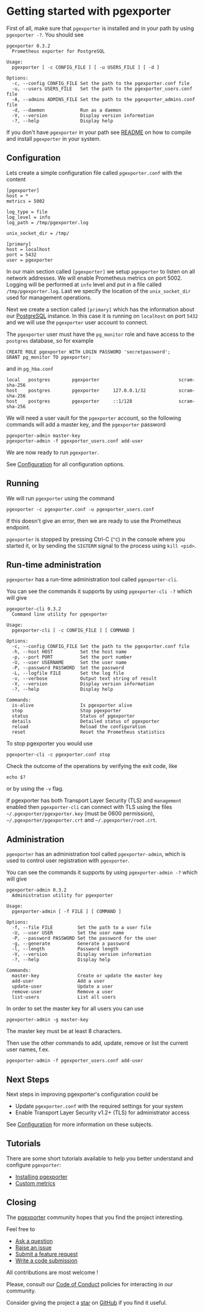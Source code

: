 # Getting started with pgexporter

First of all, make sure that `pgexporter` is installed and in your path by
using `pgexporter -?`. You should see

```
pgexporter 0.3.2
  Prometheus exporter for PostgreSQL

Usage:
  pgexporter [ -c CONFIG_FILE ] [ -u USERS_FILE ] [ -d ]

Options:
  -c, --config CONFIG_FILE Set the path to the pgexporter.conf file
  -u, --users USERS_FILE   Set the path to the pgexporter_users.conf file
  -A, --admins ADMINS_FILE Set the path to the pgexporter_admins.conf file
  -d, --daemon             Run as a daemon
  -V, --version            Display version information
  -?, --help               Display help
```

If you don't have `pgexporter` in your path see [README](../README.md) on how to
compile and install `pgexporter` in your system.

## Configuration

Lets create a simple configuration file called `pgexporter.conf` with the content

```
[pgexporter]
host = *
metrics = 5002

log_type = file
log_level = info
log_path = /tmp/pgexporter.log

unix_socket_dir = /tmp/

[primary]
host = localhost
port = 5432
user = pgexporter
```

In our main section called `[pgexporter]` we setup `pgexporter` to listen on all
network addresses. We will enable Prometheus metrics on port 5002.
Logging will be performed at `info` level and put in a file called `/tmp/pgexporter.log`.
Last we specify the location of the `unix_socket_dir` used for management operations.

Next we create a section called `[primary]` which has the information about our
[PostgreSQL](https://www.postgresql.org) instance. In this case it is running
on `localhost` on port `5432` and we will use the `pgexporter` user account to connect.

The `pgexporter` user must have the `pg_monitor` role and have access to the `postgres` database,
so for example

```
CREATE ROLE pgexporter WITH LOGIN PASSWORD 'secretpassword';
GRANT pg_monitor TO pgexporter;
```

and in `pg_hba.conf`

```
local   postgres        pgexporter                             scram-sha-256
host    postgres        pgexporter     127.0.0.1/32            scram-sha-256
host    postgres        pgexporter     ::1/128                 scram-sha-256
```

We will need a user vault for the `pgexporter` account, so the following commands will add
a master key, and the `pgexporter` password

```
pgexporter-admin master-key
pgexporter-admin -f pgexporter_users.conf add-user
```

We are now ready to run `pgexporter`.

See [Configuration](./CONFIGURATION.md) for all configuration options.

## Running

We will run `pgexporter` using the command

```
pgexporter -c pgexporter.conf -u pgexporter_users.conf
```

If this doesn't give an error, then we are ready to use the Prometheus endpoint.

`pgexporter` is stopped by pressing Ctrl-C (`^C`) in the console where you started it, or by sending
the `SIGTERM` signal to the process using `kill <pid>`.

## Run-time administration

`pgexporter` has a run-time administration tool called `pgexporter-cli`.

You can see the commands it supports by using `pgexporter-cli -?` which will give

```
pgexporter-cli 0.3.2
  Command line utility for pgexporter

Usage:
  pgexporter-cli [ -c CONFIG_FILE ] [ COMMAND ]

Options:
  -c, --config CONFIG_FILE Set the path to the pgexporter.conf file
  -h, --host HOST          Set the host name
  -p, --port PORT          Set the port number
  -U, --user USERNAME      Set the user name
  -P, --password PASSWORD  Set the password
  -L, --logfile FILE       Set the log file
  -v, --verbose            Output text string of result
  -V, --version            Display version information
  -?, --help               Display help

Commands:
  is-alive                 Is pgexporter alive
  stop                     Stop pgexporter
  status                   Status of pgexporter
  details                  Detailed status of pgexporter
  reload                   Reload the configuration
  reset                    Reset the Prometheus statistics
```

To stop pgexporter you would use

```
pgexporter-cli -c pgexporter.conf stop
```

Check the outcome of the operations by verifying the exit code, like

```
echo $?
```

or by using the `-v` flag.

If pgexporter has both Transport Layer Security (TLS) and `management` enabled then `pgexporter-cli` can
connect with TLS using the files `~/.pgexporter/pgexporter.key` (must be 0600 permission),
`~/.pgexporter/pgexporter.crt` and `~/.pgexporter/root.crt`.

## Administration

`pgexporter` has an administration tool called `pgexporter-admin`, which is used to control user
registration with `pgexporter`.

You can see the commands it supports by using `pgexporter-admin -?` which will give

```
pgexporter-admin 0.3.2
  Administration utility for pgexporter

Usage:
  pgexporter-admin [ -f FILE ] [ COMMAND ]

Options:
  -f, --file FILE         Set the path to a user file
  -U, --user USER         Set the user name
  -P, --password PASSWORD Set the password for the user
  -g, --generate          Generate a password
  -l, --length            Password length
  -V, --version           Display version information
  -?, --help              Display help

Commands:
  master-key              Create or update the master key
  add-user                Add a user
  update-user             Update a user
  remove-user             Remove a user
  list-users              List all users
```

In order to set the master key for all users you can use

```
pgexporter-admin -g master-key
```

The master key must be at least 8 characters.

Then use the other commands to add, update, remove or list the current user names, f.ex.

```
pgexporter-admin -f pgexporter_users.conf add-user
```

## Next Steps

Next steps in improving pgexporter's configuration could be

* Update `pgexporter.conf` with the required settings for your system
* Enable Transport Layer Security v1.2+ (TLS) for administrator access

See [Configuration](./CONFIGURATION.md) for more information on these subjects.

## Tutorials

There are some short tutorials available to help you better understand and configure `pgexporter`:

- [Installing pgexporter](https://github.com/pgexporter/pgexporter/blob/main/doc/tutorial/01_install.md)
- [Custom metrics](https://github.com/pgexporter/pgexporter/blob/main/doc/tutorial/02_custom_metrics.md)

## Closing

The [pgexporter](https://github.com/pgexporter/pgexporter) community hopes that you find
the project interesting.

Feel free to

* [Ask a question](https://github.com/pgexporter/pgexporter/discussions)
* [Raise an issue](https://github.com/pgexporter/pgexporter/issues)
* [Submit a feature request](https://github.com/pgexporter/pgexporter/issues)
* [Write a code submission](https://github.com/pgexporter/pgexporter/pulls)

All contributions are most welcome !

Please, consult our [Code of Conduct](../CODE_OF_CONDUCT.md) policies for interacting in our
community.

Consider giving the project a [star](https://github.com/pgexporter/pgexporter/stargazers) on
[GitHub](https://github.com/pgexporter/pgexporter/) if you find it useful.
